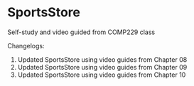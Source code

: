 # SportsStore
Self-study and video guided from COMP229 class

Changelogs:
1. Updated SportsStore using video guides from Chapter 08
2. Updated SportsStore using video guides from Chapter 09
3. Updated SportsStore using video guides from Chapter 10

